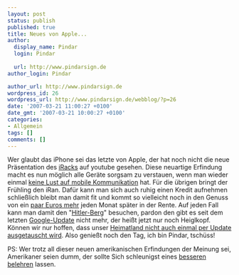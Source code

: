 ```yaml
---
layout: post
status: publish
published: true
title: Neues von Apple...
author:
  display_name: Pindar
  login: Pindar
  
  url: http://www.pindarsign.de
author_login: Pindar

author_url: http://www.pindarsign.de
wordpress_id: 26
wordpress_url: http://www.pindarsign.de/webblog/?p=26
date: '2007-03-21 11:00:27 +0100'
date_gmt: '2007-03-21 10:00:27 +0100'
categories:
- Allgemein
tags: []
comments: []
---
```

<p>Wer glaubt das iPhone sei das letzte von Apple, der hat noch nicht die neue Präsentation des <a href="http://www.youtube.com/watch?v=PuEDwcfJPSk" target="_blank">iRacks</a> auf youtube gesehen. Diese neuartige Erfindung macht es nun möglich alle Geräte sorgsam zu verstauen, wenn man wieder einmal <a href="http://www.heise.de/tp/r4/artikel/24/24855/1.html" target="_blank">keine Lust auf mobile Kommunikation</a> hat. Für die übrigen bringt der Frühling den iRan. Dafür kann man sich auch ruhig einen Kredit aufnehmen schließlich bleibt man damit fit und kommt so vielleicht noch in den Genuss von ein <a href="http://www.tagesschau.de/aktuell/meldungen/0,,OID6538410_REF1,00.html" target="_blank">paar Euros mehr</a> jeden Monat später in der Rente. Auf jeden Fall kann man damit den "<a href="http://de.wikipedia.org/wiki/Hitler-Berg" target="_blank">Hitler-Berg</a>" besuchen, pardon den gibt es seit dem letzten <a href="http://www.tagesschau.de/aktuell/meldungen/0,1185,OID6534642_TYP6_THE_NAV_REF_BAB,00.html" target="_blank">Google-Update</a> nicht mehr, der heißt jetzt nur noch Heiglkopf. Können wir nur hoffen, dass unser <a href="http://gpstracklog.typepad.com/gps_tracklog/2007/03/major_miomap_mi.html" target="_blank">Heimatland nicht auch einmal per Update ausgetauscht wird</a>. Also genießt noch den Tag, ich bin Pindar, tschüss!</p>
<p>PS: Wer trotz all dieser neuen amerikanischen Erfindungen der Meinung sei, Amerikaner seien dumm, der sollte Sich schleunigst eines <a href="http://www.youtube.com/watch?v=fJuNgBkloFE" target="_blank">besseren belehren</a> lassen.</p>
